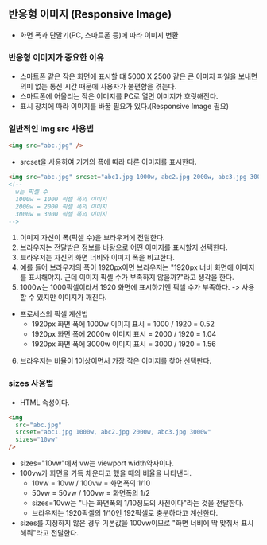 ## 반응형 이미지 (Responsive Image)

- 화면 폭과 단말기(PC, 스마트폰 등)에 따라 이미지 변환

### 반응형 이미지가 중요한 이유

- 스마트폰 같은 작은 화면에 표시할 떄 5000 X 2500 같은 큰 이미지 파일을 보내면 의미 없는 통신 시간 때문에 사용자가 불편함을 겪는다.
- 스마트폰에 어울리는 작은 이미지를 PC로 열면 이미지가 흐릿해진다.
- 표시 장치에 따라 이미지를 바꿀 필요가 있다.(Responsive Image 필요)

### 일반적인 img src 사용법

```html
<img src="abc.jpg" />
```

- srcset을 사용하여 기기의 폭에 따라 다른 이미지를 표시한다.

```html
<img src="abc.jpg" srcset="abc1.jpg 1000w, abc2.jpg 2000w, abc3.jpg 3000w" />
<!-- 
  w는 픽셀 수 
  1000w = 1000 픽셀 폭의 이미지
  2000w = 2000 픽셀 폭의 이미지
  3000w = 3000 픽셀 폭의 이미지
-->
```

1. 이미지 자신이 폭(픽셀 수)을 브라우저에 전달한다.
2. 브라우저는 전달받은 정보를 바탕으로 어떤 이미지를 표시할지 선택한다.
3. 브라우저는 자신의 화면 너비와 이미지 폭을 비교한다.
4. 예를 들어 브라우저의 폭이 1920px이면 브라우저는 "1920px 너비 화면에 이미지를 표시해야지. 근데 이미지 픽셀 수가 부족하지 않을까?"라고 생각을 한다.
5. 1000w는 1000픽셀이라서 1920 화면에 표시하기엔 픽셀 수가 부족하다. -> 사용할 수 있지만 이미지가 깨진다.

- 프로세스의 픽셀 계산법
  - 1920px 화면 폭에 1000w 이미지 표시 = 1000 / 1920 = 0.52
  - 1920px 화면 폭에 2000w 이미지 표시 = 2000 / 1920 = 1.04
  - 1920px 화면 폭에 3000w 이미지 표시 = 3000 / 1920 = 1.56

6. 브라우저는 비율이 1이상이면서 가장 작은 이미지를 찾아 선택판다.

### sizes 사용법

- HTML 속성이다.

```html
<img
  src="abc.jpg"
  srcset="abc1.jpg 1000w, abc2.jpg 2000w, abc3.jpg 3000w"
  sizes="10vw"
/>
```

- sizes="10vw"에서 vw는 viewport width약자이다.
- 100vw가 화면을 가득 채운다고 했을 때의 비율을 나타낸다.
  - 10vw = 10vw / 100vw = 화면폭의 1/10
  - 50vw = 50vw / 100vw = 화면폭의 1/2
  - sizes=10vw는 "나는 화면폭의 1/10정도의 사진이다"라는 것을 전달한다.
  - 브라우저는 1920픽셀의 1/10인 192픽셀로 충분하다고 계산한다.
- sizes를 지정하지 않은 경우 기본값을 100vw이므로 "화면 너비에 딱 맞춰서 표시해줘"라고 전달한다.

